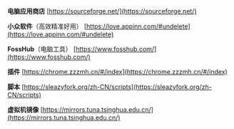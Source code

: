 **电脑应用商店**
[https://sourceforge.net/](https://sourceforge.net/)

**小众软件**（高效精准好用）
[https://love.appinn.com/#undelete](https://love.appinn.com/#undelete)

**FossHub**（电脑工具）
[https://www.fosshub.com/](https://www.fosshub.com/)

**插件**
[https://chrome.zzzmh.cn/#/index](https://chrome.zzzmh.cn/#/index)

**脚本**
[https://sleazyfork.org/zh-CN/scripts](https://sleazyfork.org/zh-CN/scripts)

**虚拟机镜像**
[https://mirrors.tuna.tsinghua.edu.cn/](https://mirrors.tuna.tsinghua.edu.cn/)


